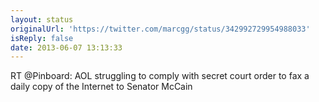 ```yaml
---
layout: status
originalUrl: 'https://twitter.com/marcgg/status/342992729954988033'
isReply: false
date: 2013-06-07 13:13:33
---
```


RT @Pinboard: AOL struggling to comply with secret court order to fax a daily copy of the Internet to Senator McCain
